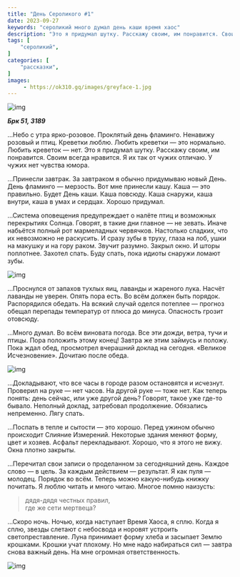 ```yaml
---
title: "День Сероликого #1"
date: 2023-09-27
keywords: "сероликий много думал день каши время хаос"
description: "Это я придумал шутку. Расскажу своим, им понравится. Своим всегда нравится. Я их так от чужих отличаю. У чужих нет чувства юмора."
tags: [
    "сероликий",
]
categories: [
    "рассказки",
]
images:
     - https://ok310.gq/images/greyface-1.jpg
---
```


![img](/images/greyface-1.jpg)

***Брк 51, 3189***

…Небо с утра ярко-розовое. Проклятый день фламинго. Ненавижу розовый и птиц. Креветки люблю. Любить креветки — это нормально. Любить креветок — нет. Это я придумал шутку. Расскажу своим, им понравится. Своим всегда нравится. Я их так от чужих отличаю. У чужих нет чувства юмора.

…Принесли завтрак. За завтраком я обычно придумываю новый День. День фламинго — мерзость. Вот мне принесли кашу. Каша — это правильно. Будет День каши. Каша повсюду. Каша снаружи, каша внутри, каша в умах и сердцах. Хорошо придумал.

…Система оповещения предупреждает о налёте птиц и возможных перекрытиях Солнца. Говорят, в такие дни главное — не зевать. Иначе набьётся полный рот мармеладных червячков. Настолько сладких, что их невозможно не раскусить. И сразу зубы в труху, глаза на лоб, ушки на макушку и на гору раком. Звучит разумно. Закрыл окно. И шторы поплотнее. Захотел спать. Буду спать, пока идиоты снаружи ломают зубы.

![img](/images/greyface-1-1.jpg)

…Проснулся от запахов тухлых яиц, лаванды и жареного лука. Насчёт лаванды не уверен. Опять пора есть. Во всём должен быть порядок. Распорядился обедать. На всякий случай оделся потеплее — прогноз обещал перепады температур от плюса до минуса. Опасность грозит отовсюду.

…Много думал. Во всём виновата погода. Все эти дожди, ветра, тучи и птицы. Пора положить этому конец! Завтра же этим займусь и положу. Пока ждал обед, просмотрел вчерашний доклад на сегодня. «Великое Исчезновение». Дочитаю после обеда.

![img](/images/greyface-1-2.jpg)

…Докладывают, что все часы в городе разом остановятся и исчезнут. Проверил на руке — нет часов. На другой руке — тоже нет. Как теперь понять: день сейчас, или уже другой день? Говорят, такое уже где-то бывало. Неполный доклад, затребовал продолжение. Обязались непременно. Лягу спать.

…Поспать в тепле и сытости — это хорошо. Перед ужином обычно происходит Слияние Измерений. Некоторые здания меняют форму, цвет и хозяев. Асфальт перекладывают. Хорошо, что я этого не вижу. Окна плотно закрыты.

…Перечитал свои записи о проделанном за сегодняшний день. Каждое слово — в цель. За каждым действием — результат. Я как пуля — молодец. Порядок во всём. Теперь можно какую-нибудь книжку почитать. Я люблю читать и много читаю. Многое помню наизусть: 

>дядя-дядя честных правил,<br>
где же сети мертвеца?

…Скоро ночь. Ночью, когда наступает Время Хаоса, я сплю. Когда я сплю, звезды слетают с небосвода и норовят устроить светопреставление. Луна принимает форму хлеба и засыпает Землю крошками. Крошки учат плохому. Но мне надо набираться сил — завтра снова важный день. На мне огромная ответственность.

![img](/images/greyface-1-3.jpg)